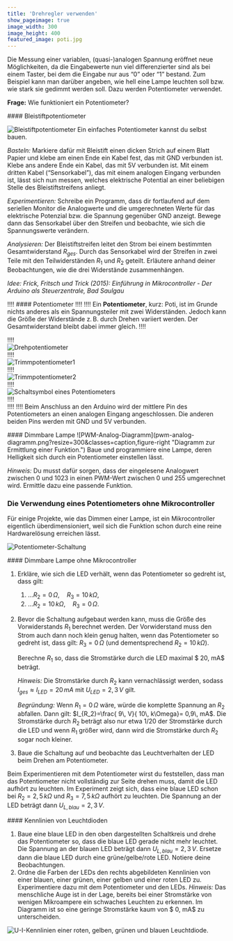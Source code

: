 ```yaml
---
title: 'Drehregler verwenden'
show_pageimage: true
image_width: 300
image_height: 400
featured_image: poti.jpg
---
```


Die Messung einer variablen, (quasi-)analogen Spannung eröffnet neue Möglichkeiten, da die Eingabewerte nun viel differenzierter sind als bei einem Taster, bei dem die Eingabe nur aus “0” oder “1” bestand. Zum Beispiel kann man darüber angeben, wie hell eine Lampe leuchten soll bzw. wie stark sie gedimmt werden soll. Dazu werden Potentiometer verwendet.

**Frage:** Wie funktioniert ein Potentiometer?

<div markdown="1" class="aufgabe clearfix">
#### Bleistiftpotentiometer

![Bleistiftpotentiometer](bleistiftpoti-klein.png?lightbox=1024&resize=300&classes=caption,figure-right "Bleistiftpotentiometer.")
Ein einfaches Potentiometer kannst du selbst bauen.

*Basteln:* Markiere dafür mit Bleistift einen dicken Strich auf einem Blatt Papier und klebe am einen Ende ein Kabel fest, das mit GND verbunden ist. Klebe ans andere Ende ein Kabel, das mit 5V verbunden ist. Mit einem dritten Kabel (“Sensorkabel”), das mit einem analogen Eingang verbunden ist, lässt sich nun messen, welches elektrische Potential an einer beliebigen Stelle des Bleistiftstreifens anliegt.

*Experimentieren:* Schreibe ein Programm, dass dir fortlaufend auf dem seriellen Monitor die Analogwerte und die umgerechneten Werte für das elektrische Potenzial bzw. die Spannung gegenüber GND anzeigt. Bewege dann das Sensorkabel über den Streifen und beobachte, wie sich die Spannungswerte verändern.

*Analysieren:* Der Bleistiftstreifen leitet den Strom bei einem bestimmten Gesamtwiderstand $R_{ges}$. Durch das Sensorkabel wird der Streifen in zwei Teile mit den Teilwiderständen $R_1$ und $R_2$ geteilt. Erläutere anhand deiner Beobachtungen, wie die drei Widerstände zusammenhängen.

*Idee: Frick, Fritsch und Trick (2015): *Einführung in Mikrocontroller - Der Arduino als Steuerzentrale*, Bad Saulgau*
</div>

!!!! #### Potentiometer
!!!! 
!!!! Ein **Potentiometer**, kurz: Poti, ist im Grunde nichts anderes als ein Spannungsteiler mit zwei Widerständen. Jedoch kann die Größe der Widerstände z. B. durch Drehen variiert werden. Der Gesamtwiderstand bleibt dabei immer gleich.
!!!! <div class="flex-box">
!!!! <div markdown="1">![Drehpotentiometer](poti.jpg?resize=200&classes=caption "Drehpotentiometer.")</div>
!!!! <div markdown="1">![Trimmpotentiometer1](trimmpotentiometer1.jpg?resize=200&classes=caption "Trimmpotentiometer auf einem Infrarotsensor.")</div>
!!!! <div markdown="1">![Trimmpotentiometer2](trimmpotentiometer2.jpg?resize=200&classes=caption "Trimmpotentiometer an einem Bewegungsmelder.")</div>
!!!! <div markdown="1">![Schaltsymbol eines Potentiometers](poti-schaltsymbol.png?resize=150&classes=caption "Schaltsymbol eines Potentiometers.")</div>
!!!! </div>
!!!! 
!!!! Beim Anschluss an den Arduino wird der mittlere Pin des Potentiometers an einen analogen Eingang angeschlossen. Die anderen beiden Pins werden mit GND und 5V verbunden.

<div markdown="1" class="projekt clearfix">
#### Dimmbare Lampe
![PWM-Analog-Diagramm](pwm-analog-diagramm.png?resize=300&classes=caption,figure-right "Diagramm zur Ermittlung einer Funktion.")
Baue und programmiere eine Lampe, deren Helligkeit sich durch ein Potentiometer einstellen lässt.

*Hinweis:* Du musst dafür sorgen, dass der eingelesene Analogwert zwischen 0 und 1023 in einen PWM-Wert zwischen 0 und 255 umgerechnet wird. Ermittle dazu eine passende Funktion.
</div>

### Die Verwendung eines Potentiometers ohne Mikrocontroller

Für einige Projekte, wie das Dimmen einer Lampe, ist ein Mikrocontroller eigentlich überdimensioniert, weil sich die Funktion schon durch eine reine Hardwarelösung erreichen lässt.

![Potentiometer-Schaltung](potentiometer-anwendung.png?lightbox=1024&resize=500&classes=caption "Auf der linken Seite ist die Anwendung eines Potentiometers ohne Mikrocontroller dargestellt. Auf der rechten Seite ist der zugehörige Ersatzschaltplan gezeichnet, der zeigt, dass das Potentiometer als Spannungsteiler mit zwei variablen Widerständen R2 und R3 aufgefasst werden kann.")

<div markdown="1" class="projekt">
#### Dimmbare Lampe ohne Mikrocontroller

1.  Erkläre, wie sich die LED verhält, wenn das Potentiometer so gedreht ist, dass gilt:
    1.  …$R_2= 0\,  \Omega, \quad R_3= 10\,  k\Omega$, 
    2.  …$R_2= 10\,  k\Omega, \quad R_3= 0\,  \Omega$.
2.  Bevor die Schaltung aufgebaut werden kann, muss die Größe des Vorwiderstands $R_1$ berechnet werden. Der Vorwiderstand muss den Strom auch dann noch klein genug halten, wenn das Potentiometer so gedreht ist, dass gilt: $R_3= 0\,  \Omega$ (und dementsprechend $R_2= 10\, k\Omega$).
    
    Berechne $R_1$ so, dass die Stromstärke durch die LED maximal $ 20\,  mA$ beträgt.
    
    *Hinweis:* Die Stromstärke durch $R_2$ kann vernachlässigt werden, sodass $I_{ges}\approx I_{LED} =  20\,  mA$ mit $U_{LED}= 2,3\, V$ gilt.
    
    *Begründung:* Wenn $R_1= 0\,  \Omega$ wäre, würde die komplette Spannung an $R_2$ abfallen. Dann gilt: $I_{R_2}=\frac{ 9\, V}{ 10\,  k\Omega}= 0,9\,  mA$. Die Stromstärke durch $R_2$ beträgt also nur etwa 1/20 der Stromstärke durch die LED und wenn $R_1$ größer wird, dann wird die Stromstärke durch $R_2$ sogar noch kleiner.
3.  Baue die Schaltung auf und beobachte das Leuchtverhalten der LED beim Drehen am Potentiometer.
</div>

Beim Experimentieren mit dem Potentiometer wirst du feststellen, dass man das Potentiometer nicht vollständig zur Seite drehen muss, damit die LED aufhört zu leuchten. Im Experiment zeigt sich, dass eine blaue LED schon bei $R_2= 2,5\,  k\Omega$ und $R_3= 7,5\,  k\Omega$ aufhört zu leuchten. Die Spannung an der LED beträgt dann $U_{L,blau}= 2,3\, V$.

<div markdown="1" class="aufgabe">
#### Kennlinien von Leuchtdioden

1.  Baue eine blaue LED in den oben dargestellten Schaltkreis und drehe das Potentiometer so, dass die blaue LED gerade nicht mehr leuchtet. Die Spannung an der blauen LED beträgt dann $U_{L,blau}= 2,3\, V$. Ersetze dann die blaue LED durch eine grüne/gelbe/rote LED. Notiere deine Beobachtungen.
2.  Ordne die Farben der LEDs den rechts abgebildeten Kennlinien von einer blauen, einer grünen, einer gelben und einer roten LED zu. Experimentiere dazu mit dem Potentiometer und den LEDs.
    *Hinweis:* Das menschliche Auge ist in der Lage, bereits bei einer Stromstärke von wenigen Mikroampere ein schwaches Leuchten zu erkennen. Im Diagramm ist so eine geringe Stromstärke kaum von $ 0\,  mA$ zu unterscheiden.

![U-I-Kennlinien einer roten, gelben, grünen und blauen Leuchtdiode.](Diodenkennlinien.png?lightbox=1024&resize=700&classes=caption "U-I-Kennlinien einer roten, gelben, grünen und blauen Leuchtdiode.")
</div>
